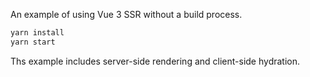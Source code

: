 An example of using Vue 3 SSR without a build process.

```bash
yarn install
yarn start
```

Ths example includes server-side rendering and client-side hydration.
